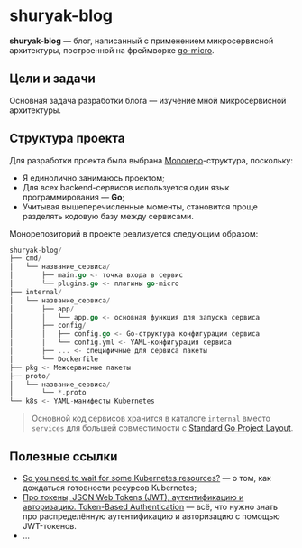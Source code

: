 # shuryak-blog

**shuryak-blog** — блог, написанный с применением микросервисной архитектуры, построенной на фреймворке
[go-micro](https://github.com/go-micro/go-micro).

## Цели и задачи

Основная задача разработки блога — изучение мной микросервисной архитектуры.

## Структура проекта

Для разработки проекта была выбрана [Monorepo](https://earthly.dev/blog/golang-monorepo/)-структура, поскольку:

- Я единолично занимаюсь проектом;
- Для всех backend-сервисов используется один язык программирования — **Go**;
- Учитывая вышеперечисленные моменты, становится проще разделять кодовую базу между сервисами.

Монорепозиторий в проекте реализуется следующим образом:

```go
shuryak-blog/
├── cmd/
│   └── название_сервиса/
│       ├── main.go <- точка входа в сервис
│       └── plugins.go <- плагины go-micro
├── internal/
│   └── название_сервиса/
│       ├── app/
│       │   └── app.go <- основная функция для запуска сервиса
│       ├── config/
│       │   ├── config.go <- Go-структура конфигурации сервиса
│       │   └── config.yml <- YAML-конфигурация сервиса
│       ├── ... <- специфичные для сервиса пакеты
│       └── Dockerfile
├── pkg <- Межсервисные пакеты
├── proto/
│   └── название_сервиса/
│       └── *.proto
└── k8s <- YAML-манифесты Kubernetes
```

> Основной код сервисов хранится в каталоге `internal` вместо `services` для большей совместимости с
> [Standard Go Project Layout](https://github.com/golang-standards/project-layout).

## Полезные ссылки

- [So you need to wait for some Kubernetes resources?](https://vadosware.io/post/so-you-need-to-wait-for-some-kubernetes-resources/)
  — о том, как дождаться готовности ресурсов Kubernetes;
- [Про токены, JSON Web Tokens (JWT), аутентификацию и авторизацию. Token-Based Authentication](https://gist.github.com/zmts/802dc9c3510d79fd40f9dc38a12bccfc)
  — всё, что нужно знать про распределённую аутентификацию и авторизацию с помощью JWT-токенов.
- ...

